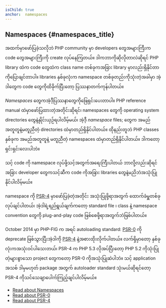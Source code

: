 ```yaml
---
isChild: true
anchor:  namespaces
---
```


## Namespaces {#namespaces_title}

အထက်မှာဖော်ပြခဲ့သလိုဘဲ PHP community မှာ developers တွေအများကြီးက code တွေအများကြီးကို create လုပ်နေကြတယ်။ ဒါကဘာကိုဆိုလိုတာလဲဆိုရင် PHP library ထဲက code တွေထဲက class name တစ်ခုကအခြား library မှာလည်းရှိနိုင်တာကိုပြောချင်တာပါ။ libraries နှစ်ခုလုံးက namespace တစ်ခုတည်းကိုသုံးတဲ့အခါမှာ အဲ့ဒါတွေက code တွေကိုထိခိုက်ပြီးတော့ ပြဿနာတက်ကုန်ပါတယ်။

_Namespaces_ တွေကအဲ့ဒီ့ပြဿနာတွေကိုဖြေရှင်းပေးတာပါ။  PHP reference manual ထဲမှာဖော်ပြထားတဲ့အတိုင်းဆိုရင်၊ namespaces တွေကို operating system directories တွေနဲ့နှိုင်းယှဉ်ရပါလိမ့်မယ်၊ အဲ့ဒီ့ _namespace_ files; တွေက အမည်အတူတူနဲ့မတူညီတဲ့ directories ထဲမှာတည်ရှိနိုင်ပါတယ်။ ထိုနည်းတူဘဲ PHP classes နှစ်ခုက အမည်အတူတူနဲ့ မတူညီတဲ့ namespaces ထဲမှာတည်ရှိနိုင်ပါတယ်။ ဒါကတော့ရှင်းရှင်းလေးပါဘဲ။

သင့် code ကို namespace လုပ်ဖို့သင့်အတွက်အရေးကြီးပါတယ် ဘာလို့လည်းဆိုရင် အခြား developer တွေကသင့်ဆီက code ကိုအခြား libraries တွေနဲ့မညိဘဲအသုံးပြုနိုင်ပါလိမ့်မယ်။

namespace ကို [PSR-4][psr4] မှာဖော်ပြခဲ့တဲ့အတိုင်း အသုံးပြုဖို့ရာအတွက် ထောက်ခံမှူတစ်ခုလုပ်ချင်ပါတယ်၊ အဲ့ဒါရဲ့ရည်ရွယ်ချက်ကတော့ standard file ၊ class နဲ့ namespace convention တွေကို plug-and-play code ဖြစ်စေဖို့ရာအတွက်ဘဲဖြစ်ပါတယ်။

October 2014 မှာ PHP-FIG က အရင် autoloading standard: [PSR-0][psr0] ကို deprecate ဖြစ်သွားပြီးအဲ့ဒါကို [PSR-4][psr4] နဲ့အစားထိုးလိုက်ပါတယ်။ လက်ရှိမှာတော့ နှစ်ခုလုံးကအသုံးဝင်ပါသေးတယ်၊ PSR-4 က PHP 5.3 လိုအပ်ပြီးတော့ PHP 5.2 ကိုသုံးပြုတဲ့များစွာသော project တွေကတော့ PSR-0 ကိုအသုံးပြုဆဲပါဘဲ။ သင့် application အသစ် ဒါမှမဟုတ် package အတွက် autoloader standard သုံးမယ်ဆိုရင်တော့ PSR-4 ကိုသင်သေချာပေါက်ကြည့်ချင်ပါလိမ့်မယ်။

* [Read about Namespaces][namespaces]
* [Read about PSR-0][psr0]
* [Read about PSR-4][psr4]


[namespaces]: http://php.net/language.namespaces
[psr0]: https://github.com/php-fig/fig-standards/blob/master/accepted/PSR-0.md
[psr4]: https://github.com/php-fig/fig-standards/blob/master/accepted/PSR-4-autoloader.md

